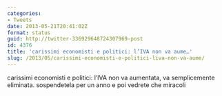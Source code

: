 ```yaml
---
categories:
- Tweets
date: 2013-05-21T20:41:02Z
format: status
guid: http://twitter-336929648724307969-post
id: 4376
title: 'carissimi economisti e politici: l’IVA non va aume…'
slug: /2013/05/carissimi-economisti-e-politici-liva-non-va-aume/
---
```


carissimi economisti e politici: l’IVA non va aumentata, va semplicemente eliminata. sospendetela per un anno e poi vedrete che miracoli
